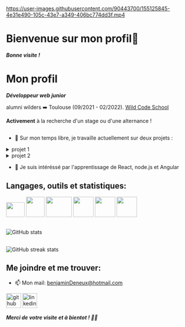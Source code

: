 https://user-images.githubusercontent.com/90443700/155125845-4e31e490-105c-43e7-a349-406bc774dd3f.mp4

# Bienvenue sur mon profil👋
***Bonne visite !***

# Mon profil
***Développeur web junior*** 

alumni wilders ➡️ Toulouse (09/2021 - 02/2022). [Wild Code School](https://github.com/WildCodeSchool)

**Activement** à la recherche d'un stage ou d'une alternance !

 ## 
 
- 🔭 Sur mon temps libre, je travaille actuellement sur deux projets :
<details><summary>projet 1</summary>
<p>
  
[Consultation des données météos de la ville de son choix](https://github.com/benjamin31200/API-Weatherstack)
  
  - [x] En cours de développement
  - [ ] En attente
</p>
</details>

<details><summary>projet 2</summary>
<p>
  
[Site d'échange entre internaute sur les animaux de compagnie](https://github.com/benjamin31200/project-Noel)
  
  - [ ] En cours de développement
  - [x] En attente
</p>
</details>

- 🌱 Je suis intéréssé par l'apprentissage de React, node.js et Angular 

## Langages, outils et statistiques:

 <img width="50" height="40" src="https://th.bing.com/th/id/R.adbac78231c9a2ff5c21aaa32dd4e1e4?rik=jWTUkOKwKIk7jg&riu=http%3a%2f%2flofrev.net%2fwp-content%2fphotos%2f2017%2f05%2fphp_emblem.png&ehk=gbX0plW%2fbqAeSR4cWmkL44R%2bUWxCpG3CL%2b2V4KHQlpQ%3d&risl=&pid=ImgRaw&r=0" /> <img width="50" height="55" src="https://th.bing.com/th/id/OIP.1YrkOl7oyjSahqVe5bs7sgHaI6?pid=ImgDet&rs=1" />
 <img width="70" height="55" src="https://th.bing.com/th/id/OIP.IvXPrJ-HCXl4NX0tjFejwgAAAA?pid=ImgDet&rs=1" />
 <img width="55" height="55" src="https://th.bing.com/th/id/R.35fde9e2f21022536029356e95c86faa?rik=tKrXgn2dvVJqAw&riu=http%3a%2f%2fpluspng.com%2fimg-png%2flogo-javascript-png-javascript-ile-twitter-retweet-uygulamas-833.png&ehk=EYrDqaaPfX6%2fHeLEOTnVTnshumwnFWj06e8qHpLVHko%3d&risl=&pid=ImgRaw&r=0" />
 <img width="55" height="55" src="https://assets.uigarage.net/content/uploads/2018/12/figma-logo.png" />
 <img width="55" height="55" src="https://crackedroot.com/wp-content/uploads/2018/10/4-2.jpg" />
 ##
![GitHub stats](https://github-readme-stats.vercel.app/api?username=benjamin31200&show_icons=true&count_private=true)  
##
![GitHub streak stats](https://github-readme-streak-stats.herokuapp.com/?user=benjamin31200)  

 
## Me joindre et me trouver:

- 📫 Mon mail: benjaminDeneux@hotmail.com 

[<img display="flex" justify-content="center" src='https://cdn.jsdelivr.net/npm/simple-icons@3.0.1/icons/github.svg' alt='github' height='40'>](https://github.com/https://github.com/benjamin31200)  [<img src='https://cdn.jsdelivr.net/npm/simple-icons@3.0.1/icons/linkedin.svg' alt='linkedin' height='40'>](https://www.linkedin.com/in/https://www.linkedin.com/in/benjamin-deneux-2aa224221//)

***Merci de votre visite et à bientot ! 🧑‍💻***
